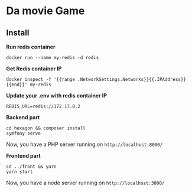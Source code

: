 # Da movie Game

## Install
**Run redis container**
```
docker run --name my-redis -d redis
```

**Get Redis container IP**
```
docker inspect -f '{{range .NetworkSettings.Networks}}{{.IPAddress}}{{end}}' my-redis
```

**Update your .env with redis container IP**
```
REDIS_URL=redis://172.17.0.2
```

**Backend part**
```
cd hexagon && composer install
symfony serve
```

Now, you have a PHP server running on `http://localhost:8000/`

**Frontend part**
```
cd ../front && yarn
yarn start
```

Now, you have a node server running on `http://localhost:3000/`

